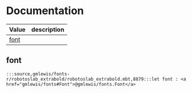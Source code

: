 # Documentation
|Value|description|
|---|---|
|[font](#font)||

## font

```moonbit
:::source,gmlewis/fonts-r/robotoslab_extrabold/robotoslab_extrabold.mbt,8879:::let font : <a href="gmlewis/fonts#Font">@gmlewis/fonts.Font</a>
```

